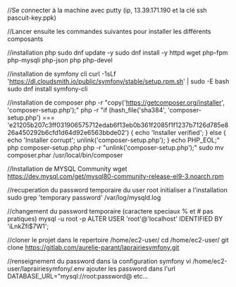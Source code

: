 //Se connecter à la machine avec putty (ip, 13.39.171.190 et la clé ssh pascuit-key.ppk)

//Lancer ensuite les commandes suivantes pour installer les différents composants

//installation php
sudo dnf update -y
sudo dnf install -y httpd wget php-fpm php-mysqli php-json php php-devel

//installation de symfony cli
curl -1sLf 'https://dl.cloudsmith.io/public/symfony/stable/setup.rpm.sh' | sudo -E bash
sudo dnf install symfony-cli

//installation de composer
php -r "copy('https://getcomposer.org/installer', 'composer-setup.php');"
php -r "if (hash_file('sha384', 'composer-setup.php') === 'e21205b207c3ff031906575712edab6f13eb0b361f2085f1f1237b7126d785e826a450292b6cfd1d64d92e6563bbde02') { echo 'Installer verified'; } else { echo 'Installer corrupt'; unlink('composer-setup.php'); } echo PHP_EOL;"
php composer-setup.php
php -r "unlink('composer-setup.php');"
sudo mv composer.phar /usr/local/bin/composer

//Installation de MYSQL Community
wget https://dev.mysql.com/get/mysql80-community-release-el9-3.noarch.rpm

//recuperation du password temporaire du user root initialiser a l'installation
sudo grep 'temporary password' /var/log/mysqld.log

//changement du password temporaire (caractere speciaux % et # pas pratiques)
mysql -u root -p
ALTER USER 'root'@'localhost' IDENTIFIED BY 'iLnkZfi$7W1';

//cloner le projet dans le repertoire /home/ec2-user/
cd /home/ec2-user/
git clone https://gitlab.com/aurelie-parant/laprairiesymfony.git


//renseignement du password dans la configuration symfony
vi /home/ec2-user/laprairiesymfony/.env
ajouter les password dans l'url DATABASE_URL="mysql://root:password@ etc...